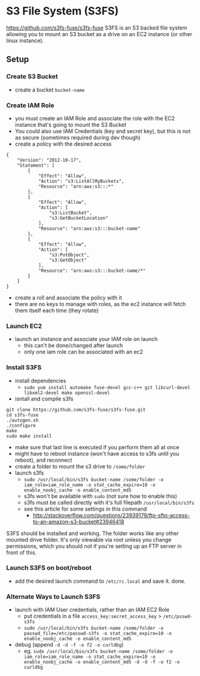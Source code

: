 S3 File System (S3FS)
=====================
https://github.com/s3fs-fuse/s3fs-fuse
S3FS is an S3 backed file system allowing you to mount an S3 bucket as a drive on an EC2 instance (or other linux instance).

Setup
-----

### Create S3 Bucket
- create a bucket `bucket-name`

### Create IAM Role
- you must create an IAM Role and associate the role with the EC2 instance that's going to mount the S3 Bucket
- You could also use IAM Credentials (key and secret key), but this is not as secure (sometimes required during dev though)
- create a policy with the desired access

```
{
    "Version": "2012-10-17",
    "Statement": [
        {
            "Effect": "Allow",
            "Action": "s3:ListAllMyBuckets",
            "Resource": "arn:aws:s3:::*"
        },
        {
            "Effect": "Allow",
            "Action": [
                "s3:ListBucket",
                "s3:GetBucketLocation"
            ],
            "Resource": "arn:aws:s3:::bucket-name"
        },
        {
            "Effect": "Allow",
            "Action": [
                "s3:PutObject",
                "s3:GetObject"
            ],
            "Resource": "arn:aws:s3:::bucket-name/*"
        }
    ]
}
```

- create a roll and associate the policy with it
- there are no keys to manage with roles, as the ec2 instance will fetch them itself each time (they rotate)

### Launch EC2
- launch an instance and associate your IAM role on launch
  - this can't be done/changed after launch
  - only one iam role can be associated with an ec2

### Install S3FS
- install dependencies
  - `sudo yum install automake fuse-devel gcc-c++ git libcurl-devel libxml2-devel make openssl-devel`
- isntall and compile s3fs

```
git clone https://github.com/s3fs-fuse/s3fs-fuse.git
cd s3fs-fuse
./autogen.sh
./configure
make
sudo make install
```

- make sure that last line is executed if you perform them all at once
- might have to reboot instance (won't have access to s3fs until you reboot), and reconnect
- create a folder to mount the s3 drive to `/some/folder`
- launch s3fs
  - `sudo /usr/local/bin/s3fs bucket-name /some/folder -o iam_role=iam_role_name -o stat_cache_expire=10 -o enable_noobj_cache -o enable_content_md5`
  - s3fs won't be available with `sudo` (not sure how to enable this)
  - s3fs must be called directly with it's full filepath `/usr/local/bin/s3fs`
  - see this article for some settings in this command
    - http://stackoverflow.com/questions/23939179/ftp-sftp-access-to-an-amazon-s3-bucket#23946418

S3FS should be installed and working. The folder works like any other mounted drive folder. It's only viewable via root unless you change permissions, which you should not if you're setting up an FTP server in front of this.

### Launch S3FS on boot/reboot
- add the desired launch command to `/etc/rc.local` and save it. done.

### Alternate Ways to Launch S3FS
- launch with IAM User credentials, rather than an IAM EC2 Role
    - put credentials in a file `access_key:secret_access_key` > `/etc/psswd-s3fs`
    - `sudo /usr/local/bin/s3fs bucket-name /some/folder -o passwd_file=/etc/passwd-s3fs -o stat_cache_expire=10 -o enable_noobj_cache -o enable_content_md5`
- debug (append `-d -d -f -o f2 -o curldbg`)
    - eg. `sudo /usr/local/bin/s3fs bucket-name /some/folder -o iam_role=iam_role_name -o stat_cache_expire=10 -o enable_noobj_cache -o enable_content_md5 -d -d -f -o f2 -o curldbg`

